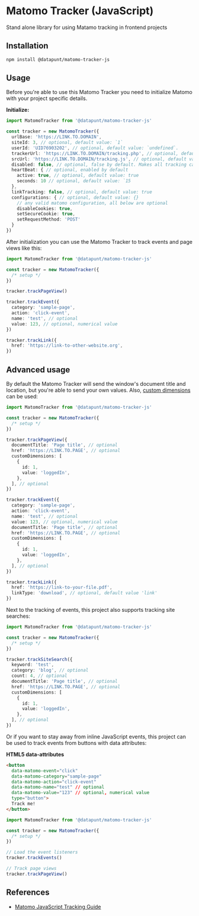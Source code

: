 # Matomo Tracker (JavaScript)

Stand alone library for using Matamo tracking in frontend projects

## Installation

```sh
npm install @datapunt/matomo-tracker-js
```

## Usage

Before you're able to use this Matomo Tracker you need to initialize Matomo with your project specific details.

**Initialize:**

```ts
import MatomoTracker from '@datapunt/matomo-tracker-js'

const tracker = new MatomoTracker({
  urlBase: 'https://LINK.TO.DOMAIN',
  siteId: 3, // optional, default value: `1`
  userId: 'UID76903202', // optional, default value: `undefined`.
  trackerUrl: 'https://LINK.TO.DOMAIN/tracking.php', // optional, default value: `${urlBase}matomo.php`
  srcUrl: 'https://LINK.TO.DOMAIN/tracking.js', // optional, default value: `${urlBase}matomo.js`
  disabled: false, // optional, false by default. Makes all tracking calls no-ops if set to true.
  heartBeat: { // optional, enabled by default
    active: true, // optional, default value: true
    seconds: 10 // optional, default value: `15
  },
  linkTracking: false, // optional, default value: true
  configurations: { // optional, default value: {}
    // any valid matomo configuration, all below are optional
    disableCookies: true,
    setSecureCookie: true,
    setRequestMethod: 'POST'
  }
})
```

After initialization you can use the Matomo Tracker to track events and page views like this:

```ts
import MatomoTracker from '@datapunt/matomo-tracker-js'

const tracker = new MatomoTracker({
  /* setup */
})

tracker.trackPageView()

tracker.trackEvent({
  category: 'sample-page',
  action: 'click-event',
  name: 'test', // optional
  value: 123, // optional, numerical value
})

tracker.trackLink({
  href: 'https://link-to-other-website.org',
})
```

## Advanced usage

By default the Matomo Tracker will send the window's document title and location, but you're able to send your own values. Also, [custom dimensions](https://matomo.org/docs/custom-dimensions/) can be used:

```ts
import MatomoTracker from '@datapunt/matomo-tracker-js'

const tracker = new MatomoTracker({
  /* setup */
})

tracker.trackPageView({
  documentTitle: 'Page title', // optional
  href: 'https://LINK.TO.PAGE', // optional
  customDimensions: [
    {
      id: 1,
      value: 'loggedIn',
    },
  ], // optional
})

tracker.trackEvent({
  category: 'sample-page',
  action: 'click-event',
  name: 'test', // optional
  value: 123, // optional, numerical value
  documentTitle: 'Page title', // optional
  href: 'https://LINK.TO.PAGE', // optional
  customDimensions: [
    {
      id: 1,
      value: 'loggedIn',
    },
  ], // optional
})

tracker.trackLink({
  href: 'https://link-to-your-file.pdf',
  linkType: 'download', // optional, default value 'link'
})
```

Next to the tracking of events, this project also supports tracking site searches:

```ts
import MatomoTracker from '@datapunt/matomo-tracker-js'

const tracker = new MatomoTracker({
  /* setup */
})

tracker.trackSiteSearch({
  keyword: 'test',
  category: 'blog', // optional
  count: 4, // optional
  documentTitle: 'Page title', // optional
  href: 'https://LINK.TO.PAGE', // optional
  customDimensions: [
    {
      id: 1,
      value: 'loggedIn',
    },
  ], // optional
})
```

Or if you want to stay away from inline JavaScript events, this project can be used to track events from buttons with data attributes:

**HTML5 data-attributes**

```html
<button
  data-matomo-event="click"
  data-matomo-category="sample-page"
  data-matomo-action="click-event"
  data-matomo-name="test" // optional
  data-matomo-value="123" // optional, numerical value
  type="button">
  Track me!
</button>
```

```ts
import MatomoTracker from '@datapunt/matomo-tracker-js'

const tracker = new MatomoTracker({
  /* setup */
})

// Load the event listeners
tracker.trackEvents()

// Track page views
tracker.trackPageView()
```

## References

- [Matomo JavaScript Tracking Guide](https://developer.matomo.org/guides/tracking-javascript-guide)
